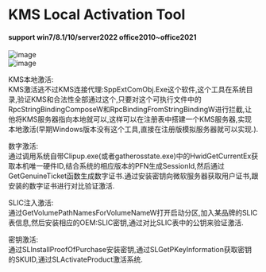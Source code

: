 # KMS Local Activation Tool  

#### support win7/8.1/10/server2022 office2010~office2021

![image](https://github.com/laomms/KmsTool/blob/main/kms.JPG)     
![image](https://github.com/laomms/KmsTool/blob/main/kms2.png)   

KMS本地激活:  
KMS激活逃不过KMS连接代理:SppExtComObj.Exe这个软件,这个工具在系统目录,验证KMS和合法性全部通过这个,只要对这个可执行文件中的RpcStringBindingComposeW和RpcBindingFromStringBindingW进行拦截,让他将KMS服务器指向本地就可以,这样可以在注册表中搭建一个KMS服务器,实现本地激活(早期Windows版本没有这个工具,直接在注册版模拟服务器就可以实现.).

数字激活:  
通过调用系统自带Clipup.exe(或者gatherosstate.exe)中的HwidGetCurrentEx获取本机唯一硬件ID,结合系统的相应版本的PFN生成SessionId,然后通过GetGenuineTicket函数生成数字证书.通过安装密钥向微软服务器获取用户证书,跟安装的数字证书进行对比验证激活.

SLIC注入激活:  
通过GetVolumePathNamesForVolumeNameW打开启动分区,加入某品牌的SLIC表信息,然后安装相应的OEM:SLIC密钥,通过对比SLIC表中的公钥来验证激活.

密钥激活:  
通过SLInstallProofOfPurchase安装密钥,通过SLGetPKeyInformation获取密钥的SKUID,通过SLActivateProduct激活系统.


















